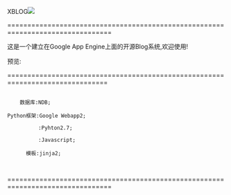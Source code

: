 XBLOG<img src="https://camo.githubusercontent.com/aad04bb6e3a7978f5b9ea8d0415e75fa2eaf89a0/68747470733a2f2f7472617669732d63692e6f72672f62336c6f672f62336c6f672d736f6c6f2e706e673f6272616e63683d6d6173746572" />

================================================================================

<div>
这是一个建立在Google App Engine上面的开源Blog系统,欢迎使用!</br>

预览:
</div>

===============================================================================

<pre>
<code>
    数据库:NDB;</br>
Python框架:Google Webapp2;</br>
          :Pyhton2.7;</br>
          :Javascript;</br>
      模板:jinja2;</br>
</code>
</pre>




================================================================================

